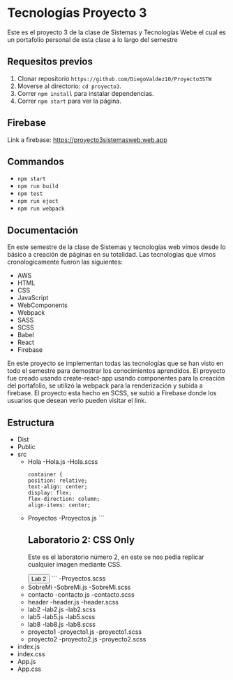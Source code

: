 # Tecnologías Proyecto 3
Este es el proyecto 3 de la clase de Sistemas y Tecnologías Webe el cual es un portafolio personal de esta clase a lo largo del semestre
## Requesitos previos
1. Clonar repositorio `https://github.com/DiegoValdez10/Proyecto3STW`
2. Moverse al directorio: `cd proyecto3`.<br />
3. Correr `npm install` para instalar dependencias.<br />
4. Correr `npm start` para ver la página.
## Firebase
Link a firebase: https://proyecto3sistemasweb.web.app
## Commandos

- `npm start`
- `npm run build`
- `npm test`
- `npm run eject`
- `npm run webpack`

## Documentación
En este semestre de la clase de Sistemas y tecnologías web vimos desde lo básico a creación de páginas en su totalidad. Las tecnologías que vimos cronologicamente fueron las siguientes:
- AWS
- HTML
- CSS
- JavaScript
- WebComponents
- Webpack
- SASS 
- SCSS
- Babel
- React
- Firebase

En este proyecto se implementan todas las tecnologías que se han visto en todo el semestre para demostrar los conocimientos aprendidos. El proyecto fue creado usando create-react-app usando componentes para la creación del portafolio, se utilizó la webpack para la renderización y subida a firebase. El proyecto esta hecho en SCSS, se subió a Firebase donde los usuarios que desean verlo pueden visitar el link.

## Estructura
- Dist
- Public
- src
  - Hola
    -Hola.js
    -Hola.scss
    ```
    container {
    position: relative;
    text-align: center;
    display: flex;
    flex-direction: column;
    align-items: center;
  - Proyectos
    -Proyectos.js
        ```
    <div className="project-info">
            <h2>Laboratorio 2: CSS Only</h2>
            <p>Este es el laboratorio número 2, en este se nos pedía replicar cualquier imagen mediante CSS.</p>
            <Link to="/lab2" onClick={handleLab2Click}> 
              <button>Lab 2</button>
                  ```
    -Proyectos.scss
  - SobreMi
    -SobreMi.js
    -SobreMi.scss
  - contacto
    -contacto.js
    -contacto.scss
  - header
    -header.js
    -header.scss
  - lab2
    -lab2.js
    -lab2.scss
  - lab5
    -lab5.js
    -lab5.scss
  - lab8
    -lab8.js
    -lab8.scss
  - proyecto1
    -proyecto1.js
    -proyecto1.scss
  - proyecto2
    -proyecto2.js
    -proyecto2.scss
- index.js
- index.css
- App.js
- App.css

